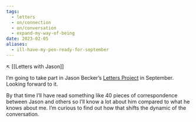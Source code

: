 ```yaml
---
tags:
  - letters
  - on/connection
  - on/conversation
  - expand-my-way-of-being
date: 2023-02-05
aliases:
  - ill-have-my-pen-ready-for-september
---
```

↖️ [[Letters with Jason]]

I’m going to take part in Jason Becker’s [Letters Project](https://json.blog/2022/11/28/a-new-project.html) in September. Looking forward to it. 

By that time I’ll have read something like 40 pieces of correspondence between Jason and others so I’ll know a lot about him compared to what he knows about me. I’m curious to find out how that shifts the dynamic of the conversation.
